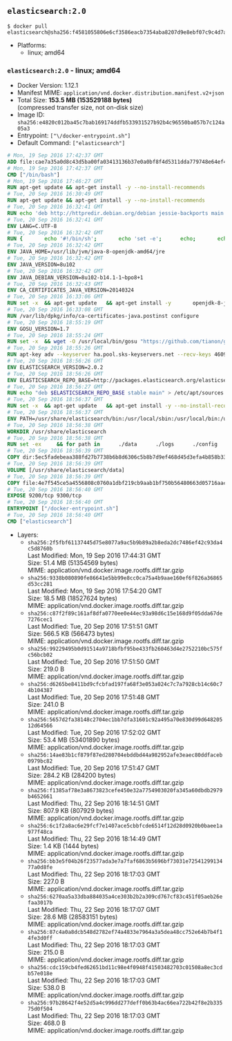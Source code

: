 ## `elasticsearch:2.0`

```console
$ docker pull elasticsearch@sha256:f4581055806e6cf3586eacb7354aba8207d9e8ebf07c9c4d7a90aacb0b5da3bf
```

-	Platforms:
	-	linux; amd64

### `elasticsearch:2.0` - linux; amd64

-	Docker Version: 1.12.1
-	Manifest MIME: `application/vnd.docker.distribution.manifest.v2+json`
-	Total Size: **153.5 MB (153529188 bytes)**  
	(compressed transfer size, not on-disk size)
-	Image ID: `sha256:e4820c012ba45c7bab169174ddfb533931527b92b4c96550ba057b7c124a05a3`
-	Entrypoint: `["\/docker-entrypoint.sh"]`
-	Default Command: `["elasticsearch"]`

```dockerfile
# Mon, 19 Sep 2016 17:42:37 GMT
ADD file:cae7a35a0d8c43d5ba00fa03413136b37e0a0bf8f4d5311dda779748e64ef425 in / 
# Mon, 19 Sep 2016 17:42:37 GMT
CMD ["/bin/bash"]
# Mon, 19 Sep 2016 17:46:27 GMT
RUN apt-get update && apt-get install -y --no-install-recommends 		ca-certificates 		curl 		wget 	&& rm -rf /var/lib/apt/lists/*
# Tue, 20 Sep 2016 16:30:49 GMT
RUN apt-get update && apt-get install -y --no-install-recommends 		bzip2 		unzip 		xz-utils 	&& rm -rf /var/lib/apt/lists/*
# Tue, 20 Sep 2016 16:32:41 GMT
RUN echo 'deb http://httpredir.debian.org/debian jessie-backports main' > /etc/apt/sources.list.d/jessie-backports.list
# Tue, 20 Sep 2016 16:32:41 GMT
ENV LANG=C.UTF-8
# Tue, 20 Sep 2016 16:32:42 GMT
RUN { 		echo '#!/bin/sh'; 		echo 'set -e'; 		echo; 		echo 'dirname "$(dirname "$(readlink -f "$(which javac || which java)")")"'; 	} > /usr/local/bin/docker-java-home 	&& chmod +x /usr/local/bin/docker-java-home
# Tue, 20 Sep 2016 16:32:42 GMT
ENV JAVA_HOME=/usr/lib/jvm/java-8-openjdk-amd64/jre
# Tue, 20 Sep 2016 16:32:42 GMT
ENV JAVA_VERSION=8u102
# Tue, 20 Sep 2016 16:32:42 GMT
ENV JAVA_DEBIAN_VERSION=8u102-b14.1-1~bpo8+1
# Tue, 20 Sep 2016 16:32:43 GMT
ENV CA_CERTIFICATES_JAVA_VERSION=20140324
# Tue, 20 Sep 2016 16:33:06 GMT
RUN set -x 	&& apt-get update 	&& apt-get install -y 		openjdk-8-jre-headless="$JAVA_DEBIAN_VERSION" 		ca-certificates-java="$CA_CERTIFICATES_JAVA_VERSION" 	&& rm -rf /var/lib/apt/lists/* 	&& [ "$JAVA_HOME" = "$(docker-java-home)" ]
# Tue, 20 Sep 2016 16:33:08 GMT
RUN /var/lib/dpkg/info/ca-certificates-java.postinst configure
# Tue, 20 Sep 2016 18:55:19 GMT
ENV GOSU_VERSION=1.7
# Tue, 20 Sep 2016 18:55:24 GMT
RUN set -x 	&& wget -O /usr/local/bin/gosu "https://github.com/tianon/gosu/releases/download/$GOSU_VERSION/gosu-$(dpkg --print-architecture)" 	&& wget -O /usr/local/bin/gosu.asc "https://github.com/tianon/gosu/releases/download/$GOSU_VERSION/gosu-$(dpkg --print-architecture).asc" 	&& export GNUPGHOME="$(mktemp -d)" 	&& gpg --keyserver ha.pool.sks-keyservers.net --recv-keys B42F6819007F00F88E364FD4036A9C25BF357DD4 	&& gpg --batch --verify /usr/local/bin/gosu.asc /usr/local/bin/gosu 	&& rm -r "$GNUPGHOME" /usr/local/bin/gosu.asc 	&& chmod +x /usr/local/bin/gosu 	&& gosu nobody true
# Tue, 20 Sep 2016 18:55:26 GMT
RUN apt-key adv --keyserver ha.pool.sks-keyservers.net --recv-keys 46095ACC8548582C1A2699A9D27D666CD88E42B4
# Tue, 20 Sep 2016 18:56:26 GMT
ENV ELASTICSEARCH_VERSION=2.0.2
# Tue, 20 Sep 2016 18:56:26 GMT
ENV ELASTICSEARCH_REPO_BASE=http://packages.elasticsearch.org/elasticsearch/2.x/debian
# Tue, 20 Sep 2016 18:56:27 GMT
RUN echo "deb $ELASTICSEARCH_REPO_BASE stable main" > /etc/apt/sources.list.d/elasticsearch.list
# Tue, 20 Sep 2016 18:56:37 GMT
RUN set -x 	&& apt-get update 	&& apt-get install -y --no-install-recommends elasticsearch=$ELASTICSEARCH_VERSION 	&& rm -rf /var/lib/apt/lists/*
# Tue, 20 Sep 2016 18:56:37 GMT
ENV PATH=/usr/share/elasticsearch/bin:/usr/local/sbin:/usr/local/bin:/usr/sbin:/usr/bin:/sbin:/bin
# Tue, 20 Sep 2016 18:56:38 GMT
WORKDIR /usr/share/elasticsearch
# Tue, 20 Sep 2016 18:56:38 GMT
RUN set -ex 	&& for path in 		./data 		./logs 		./config 		./config/scripts 	; do 		mkdir -p "$path"; 		chown -R elasticsearch:elasticsearch "$path"; 	done
# Tue, 20 Sep 2016 18:56:39 GMT
COPY dir:5ec5fadebeaa388fd27b7738b6b8d6306c5b8b7d9ef468d45d3efa4b858b338f in ./config 
# Tue, 20 Sep 2016 18:56:39 GMT
VOLUME [/usr/share/elasticsearch/data]
# Tue, 20 Sep 2016 18:56:39 GMT
COPY file:4e7f545ce5a4556808c0760a1dbf219cb9aab1bf750b56480663d05716aac376 in / 
# Tue, 20 Sep 2016 18:56:40 GMT
EXPOSE 9200/tcp 9300/tcp
# Tue, 20 Sep 2016 18:56:40 GMT
ENTRYPOINT ["/docker-entrypoint.sh"]
# Tue, 20 Sep 2016 18:56:40 GMT
CMD ["elasticsearch"]
```

-	Layers:
	-	`sha256:2f5fbf61137445d75e8077a9ac5b9b89a2b8eda2dc7486ef42c93da4c5d8760b`  
		Last Modified: Mon, 19 Sep 2016 17:44:31 GMT  
		Size: 51.4 MB (51354569 bytes)  
		MIME: application/vnd.docker.image.rootfs.diff.tar.gzip
	-	`sha256:9338b080890fe86641e5bb99e8cc0ca75a4b9aae160ef6f826a36865d53cc281`  
		Last Modified: Mon, 19 Sep 2016 17:54:20 GMT  
		Size: 18.5 MB (18527624 bytes)  
		MIME: application/vnd.docker.image.rootfs.diff.tar.gzip
	-	`sha256:c87f2f89c161af8dfa0770ee0e44ec93a98d6c15e168d9f05dda67de7276cec1`  
		Last Modified: Tue, 20 Sep 2016 17:51:51 GMT  
		Size: 566.5 KB (566473 bytes)  
		MIME: application/vnd.docker.image.rootfs.diff.tar.gzip
	-	`sha256:99229495b0d91514a9718bfbf95be433fb260463d4e2752210bc575fc56bcb02`  
		Last Modified: Tue, 20 Sep 2016 17:51:50 GMT  
		Size: 219.0 B  
		MIME: application/vnd.docker.image.rootfs.diff.tar.gzip
	-	`sha256:d6265be8411bd9cfcbfad197fa68f3e053a024c7c7a7928cb14c60c74b104387`  
		Last Modified: Tue, 20 Sep 2016 17:51:48 GMT  
		Size: 241.0 B  
		MIME: application/vnd.docker.image.rootfs.diff.tar.gzip
	-	`sha256:5657d2fa38148c2704ec1bb7dfa31601c92a495a70e830d99d64820512d64566`  
		Last Modified: Tue, 20 Sep 2016 17:52:02 GMT  
		Size: 53.4 MB (53401890 bytes)  
		MIME: application/vnd.docker.image.rootfs.diff.tar.gzip
	-	`sha256:14ae83b1cf879f87ed280704ebddbd44a982952afe3eaec80ddfaceb0979bc82`  
		Last Modified: Tue, 20 Sep 2016 17:51:47 GMT  
		Size: 284.2 KB (284200 bytes)  
		MIME: application/vnd.docker.image.rootfs.diff.tar.gzip
	-	`sha256:f1385af78e3a8673823cefe450e32a7754903020fa345a60dbdb2979b4652661`  
		Last Modified: Thu, 22 Sep 2016 18:14:51 GMT  
		Size: 807.9 KB (807929 bytes)  
		MIME: application/vnd.docker.image.rootfs.diff.tar.gzip
	-	`sha256:6c1f2a8ac6e29fcf7e1407ace5cbbfcde6514f12d28d0920b0baee1a977f48ca`  
		Last Modified: Thu, 22 Sep 2016 18:14:49 GMT  
		Size: 1.4 KB (1444 bytes)  
		MIME: application/vnd.docker.image.rootfs.diff.tar.gzip
	-	`sha256:bb3e5f04b26f23577ada3e7a7faf6863b5696bf73031e7254129913477a0d8fe`  
		Last Modified: Thu, 22 Sep 2016 18:17:03 GMT  
		Size: 227.0 B  
		MIME: application/vnd.docker.image.rootfs.diff.tar.gzip
	-	`sha256:6270aa5a33dba884035a4ce303b2b2a309cd767cf83c451f05aeb26efaa3017b`  
		Last Modified: Thu, 22 Sep 2016 18:17:07 GMT  
		Size: 28.6 MB (28583151 bytes)  
		MIME: application/vnd.docker.image.rootfs.diff.tar.gzip
	-	`sha256:87c4a0a8dcb548d2782ef74a4833e7964a3a5dea48cc752e64b7b4f14fe3d0ff`  
		Last Modified: Thu, 22 Sep 2016 18:17:03 GMT  
		Size: 215.0 B  
		MIME: application/vnd.docker.image.rootfs.diff.tar.gzip
	-	`sha256:cdc159cb4fed62651bd11c98e4f0948f41503482703c01508a8ec3cdb57e018e`  
		Last Modified: Thu, 22 Sep 2016 18:17:03 GMT  
		Size: 538.0 B  
		MIME: application/vnd.docker.image.rootfs.diff.tar.gzip
	-	`sha256:97b28642f4e52d5a4c996dd277deff0b63b4ac66ea722b42f8e2b33575d0f504`  
		Last Modified: Thu, 22 Sep 2016 18:17:03 GMT  
		Size: 468.0 B  
		MIME: application/vnd.docker.image.rootfs.diff.tar.gzip
